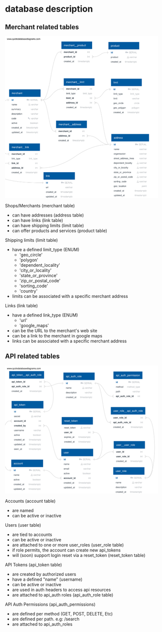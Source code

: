 # database description

## Merchant related tables
![MerchantDB](images/merchantDB.svg)

Shops/Merchants (merchant table)
- can have addresses (address table)
- can have links (link table)
- can have shipping limits (limit table)
- can offer products and services (product table)

Shipping limits (limit table) 
- have a defined limit_type (ENUM)
  - 'geo_circle'
  - 'polygon'
  - 'dependent_locality'
  - 'city_or_locality'
  - 'state_or_province'
  - 'zip_or_postal_code'
  - 'sorting_code'
  - 'country'
- limits can be associated with a specific merchant address

Links (link table)
- have a defined link_type (ENUM)
  - 'url'
  - 'google_maps'
- can be the URL to the merchant's web site
- can be a link to the merchant in google maps
- links can be associated with a specific merchant address


## API related tables
![apiDB](images/apiDB.svg)

Accounts (account table)
- are named
- can be active or inactive

Users (user table)
- are tied to accounts
- can be active or inactive
- are attached to one or more user_roles (user_role table)
- if role permits, the account can create new api_tokens
- will (soon) support login reset via a reset_token (reset_token table)

API Tokens (api_token table)
- are created by authorized users
- have a defined "name" (username)
- can be active or inactive
- are used in auth headers to access api resources
- are attached to api_auth roles (api_auth_role table)

API Auth Permissions (api_auth_permissions)
- are defined per method (GET, POST, DELETE, Etc)
- are defined per path.  e.g: /search
- are attached to api_auth_roles